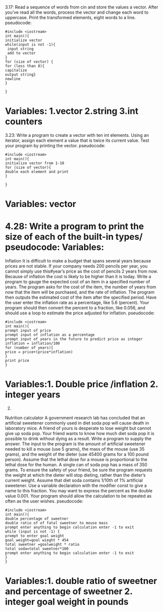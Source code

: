 3.17:
Read a sequence of words from cin and store the values a vector. After you’ve read all the words,
process the vector and change each word to uppercase. Print the transformed elements, eight words to a
line.
pseudocode:
```
#include <iostream>
int main(){
initialize vector
while(input is not -1){
 input string 
 add to vector
}
for (size of vector) {
for (less than 8){
capitalize
output string}
newline
}

}
```

Variables: 1.vector 
	   2.string 
	   3.int counters
===================================================================================================
3.23:
Write a program to create a vector with ten int elements. Using an iterator, assign each element a
value that is twice its current value. Test your program by printing the vector.
pseudocode:
```	
#include <iostream>
int main(){
initialize vector from 1-10
for (size of vector){
double each element and print
}

}
```
Variables: vector 
===================================================================================================
4.28:
Write a program to print the size of each of the built-in types/
pseudocode:
Variables:
===================================================================================================
Inflation
It is difficult to make a budget that spans several years because prices are not stable. If your company needs 200 pencils per year, you cannot simply use this#year’s price as the cost of pencils 2 years from now. Because of inflation the cost is likely to be higher than it is today. Write a program to gauge the expected cost of an item in a specified number of years. The program asks for the cost of the item, the number of years from now that the item will be purchased, and the rate of inflation. The program then outputs the estimated cost of the item after the specified period. Have the user enter the inflation rate as a percentage, like 5.6 
(percent). Your program should then convert the percent to a fraction, like 0.056, and should use a loop to estimate the price adjusted for inflation.
pseudocode:
```	
#include <iostream>
int main(){
prompt input of price
prompt input of inflation as a percentage
prompt input of years in the future to predict price as integer 
inflation = inflation/100
for (number of years){
price = price+(price*inflation)
}
print price
}
```
Variables:1. Double price /inflation
	  2. integer years
==================================================================================================
2.
Nutrition calculator 
A government research lab has concluded that an artificial sweetener commonly used in diet soda pop will cause death in laboratory mice. A friend of yours is desperate to lose weight but cannot give up soda pop. Your friend wants to know how much diet soda pop it is possible to drink without dying as a result. Write a program to supply the answer. The input to the program is the amount of artificial sweetener needed to kill a mouse (use 5 grams), the mass of the mouse (use 35 grams), and the weight of the dieter (use 45400 grams for a 100 pound person). Assume that the lethal dose for a mouse is proportional to the lethal dose for the human. A single can of soda pop has a mass of 350 grams. To ensure the safety of your friend, be sure the program requests the weight at which the dieter will stop dieting, rather than the dieter’s current weight. Assume that diet soda contains 1/10th of 1% artificial sweetener. Use a variable declaration with the modifier
const to give a name to this fraction. You may want to express the percent as the double value 0.001. Your program should allow the calculation to be repeated as often as the user wishes.
pseudocode:
```
#include <iostream>
int main(){
double percentage of sweetner
double ratio of of fatal sweetner to mouse mass
prompt enter anything to begin calculation enter -1 to exit
while (input is not -1) {
prompt to enter goal weight
goal weight=goal wieght * 454
total sweetner =goalweight * ratio
total soda=total sweetner*100
prompt enter anything to begin calculation enter -1 to exit
}
}
```
Variables:1. double ratio of sweetner and percentage of sweetner 
	  2. integer goal weight in pounds
==================================================================================================
